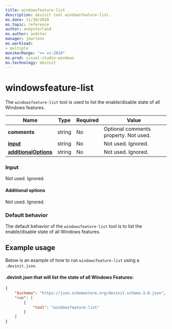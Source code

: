 ```yaml
---
title: windowsfeature-list
description: devinit tool windowsfeature-list.
ms.date: 11/20/2020
ms.topic: reference
author: andysterland
ms.author: andster
manager: jmartens
ms.workload:
- multiple
monikerRange: ">= vs-2019"
ms.prod: visual-studio-windows
ms.technology: devinit
---
```

# windowsfeature-list

The `windowsfeature-list` tool is used to list the enable/disable state of all Windows features.

| Name                                             | Type   | Required | Value                                      |
|--------------------------------------------------|--------|----------|--------------------------------------------|
| **comments**                                     | string | No       | Optional comments property. Not used.      |
| [**input**](#input)                              | string | No       | Not used. Ignored.                         |
| [**additionalOptions**](#additional-options)     | string | No       | Not used. Ignored.                         |

### Input

Not used. Ignored.

#### Additional options

Not used. Ignored.

### Default behavior

The default behavior of the `windowsfeature-list` tool is to list the enable/disable state of all Windows features.

## Example usage
Below is an example of how to run `windowsfeature-list` using a `.devinit.json`.

#### .devinit.json that will list the state of all Windows Features:
```json
{
    "$schema": "https://json.schemastore.org/devinit.schema-3.0.json",
    "run": [
        {
            "tool": "windowsfeature-list"
        }
    ]
}
```
